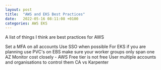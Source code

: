 ```yaml
---
layout: post
title:  "AWS and EKS Best Practices"
date:   2022-05-16 08:11:08 +0100
categories: AWS EKS
---
```


A list of things I think are best practices for AWS

Set a MFA on all accounts
Use SSO when possible
For EKS if you are planning use PVC's on EBS make sure your worker groups only span one AZ
Monitor cost closely - AWS Free tier is not free
User multiple accounts and organisations to control them
CA vs Karpenter


